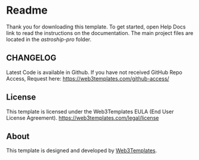 # Readme

Thank you for downloading this template. To get started, open Help Docs link to read the instructions on the documentation. The main project files are located in the _astroship-pro_ folder.

## CHANGELOG

Latest Code is available in Github. If you have not received GitHub Repo Access, Request here: https://web3templates.com/github-access/

## License

This template is licensed under the Web3Templates EULA (End User License Agreement). https://web3templates.com/legal/license

## About

This template is designed and developed by [Web3Templates](https://web3templates.com).
